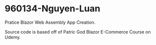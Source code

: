 # 960134-Nguyen-Luan

Pratice Blazor Web Assembly App Creation.

Source code is based off of Patric God Blazor E-Commerce Course on Udemy.
